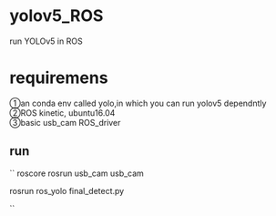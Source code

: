 # yolov5_ROS
run YOLOv5 in ROS  

# requiremens
①an conda env called yolo,in which you can run yolov5 dependntly  
②ROS kinetic, ubuntu16.04  
③basic usb_cam ROS_driver  

## run
``
roscore
rosrun usb_cam usb_cam  

rosrun ros_yolo final_detect.py  

``
